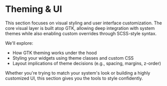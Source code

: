 # Theming & UI

This section focuses on visual styling and user interface customization. The core visual layer is built atop GTK, allowing deep integration with system themes while also enabling custom overrides through SCSS-style syntax.

We'll explore:

-   How GTK theming works under the hood
-   Styling your widgets using theme classes and custom CSS
-   Layout implications of theme decisions (e.g., spacing, margins, z-order)

Whether you're trying to match your system's look or building a highly customized UI, this section gives you the tools to style confidently.
